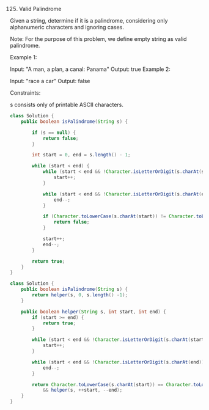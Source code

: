 125. Valid Palindrome

Given a string, determine if it is a palindrome, considering only alphanumeric characters and ignoring cases.

Note: For the purpose of this problem, we define empty string as valid palindrome.

Example 1:

Input: "A man, a plan, a canal: Panama"
Output: true
Example 2:

Input: "race a car"
Output: false


Constraints:

s consists only of printable ASCII characters.

```java
class Solution {
    public boolean isPalindrome(String s) {

        if (s == null) {
            return false;
        }

        int start = 0, end = s.length() - 1;

        while (start < end) {
            while (start < end && !Character.isLetterOrDigit(s.charAt(start))) {
                start++;
            }

            while (start < end && !Character.isLetterOrDigit(s.charAt(end))) {
                end--;
            }

            if (Character.toLowerCase(s.charAt(start)) != Character.toLowerCase(s.charAt(end))) {
                return false;
            }

            start++;
            end--;
        }

        return true;
    }
}
```

```java
class Solution {
    public boolean isPalindrome(String s) {
        return helper(s, 0, s.length() -1);
    }

    public boolean helper(String s, int start, int end) {
        if (start >= end) {
            return true;
        }

        while (start < end && !Character.isLetterOrDigit(s.charAt(start))) {
            start++;
        }

        while (start < end && !Character.isLetterOrDigit(s.charAt(end))) {
            end--;
        }

        return Character.toLowerCase(s.charAt(start)) == Character.toLowerCase(s.charAt(end)) 
            && helper(s, ++start, --end);
    }
}
```

